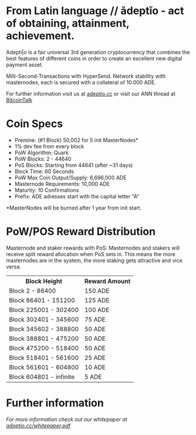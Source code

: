# From Latin language // ădeptĭo - act of obtaining, attainment, achievement.

Adepti|o is a fair universal 3rd generation cryptocurrency that combines the best features of different coins
in order to create an excellent new digital payment asset.

Milli-Second-Transactions with HyperSend.
Network stability with masternodes, each is secured with a collateral of 10.000 ADE.

For further information visit us at [adeptio.cc](https://adeptio.cc/) or visit our ANN thread at [BitcoinTalk](https://bitcointalk.com)

# Coin Specs

* Premine: (#1 Block) 50,002 for 5 init MasterNodes*
* 1% dev fee from every block
* PoW Algorithm: Quark
* PoW Blocks: 2 - 44640
* PoS Blocks: Starting from 44641 (after ~31 days)
* Block Time: 60 Seconds
* PoW Max Coin Output/Supply: 6,696,000 ADE
* Masternode Requirements: 10,000 ADE
* Maturity: 10 Confirmations
* Prefix: ADE adresses start with the capital letter "A"   

*MasterNodes will be burned after 1 year from init start.

# PoW/POS Reward Distribution
Masternode and staker rewards with PoS:
Masternodes and stakers will receive split reward allocation when PoS sets in.
This means the more masternodes are in the system, the more staking gets attractive and vice versa.

<table>
<tr><th>Block Height</th><th>Reward Amount</th>
<tr><td>Block 2 - 86400</td><td>150 ADE</td><tr>
<tr><td>Block 86401 - 151200</td><td>125 ADE</td></tr> 
<tr><td>Block 225001 - 302400</td><td>100 ADE</td></tr>  
<tr><td>Block 302401 - 345600</td><td>75 ADE</td></tr>  
<tr><td>Block 345602 - 388800</td><td>50 ADE</td></tr>    
<tr><td>Block 388801 - 475200</td><td>50 ADE</td></tr>
<tr><td>Block 475200 - 518400</td><td>50 ADE</td></tr>
<tr><td>Block 518401 - 561600</td><td>25 ADE</td></tr>
<tr><td>Block 561601 - 604800</td><td>10 ADE</td></tr>
<tr><td>Block 604801 - infinite</td><td>5 ADE</td></tr>
</table>

# Further information

_For more information check out our whitepaper at [adeptio.cc/whitepaper.pdf](https://adeptio.cc/whitepaper.pdf)_
